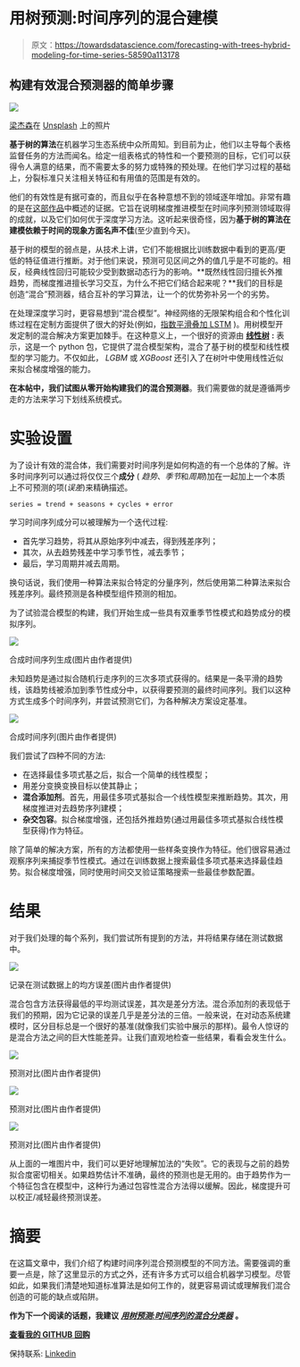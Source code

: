 # 用树预测:时间序列的混合建模

> 原文：<https://towardsdatascience.com/forecasting-with-trees-hybrid-modeling-for-time-series-58590a113178>

## 构建有效混合预测器的简单步骤

![](img/5a395e5a5e090b9259e07f166f08de4e.png)

[梁杰森](https://unsplash.com/@ninjason?utm_source=medium&utm_medium=referral)在 [Unsplash](https://unsplash.com?utm_source=medium&utm_medium=referral) 上的照片

**基于树的算法**在机器学习生态系统中众所周知。到目前为止，他们以主导每个表格监督任务的方法而闻名。给定一组表格式的特性和一个要预测的目标，它们可以获得令人满意的结果，而不需要太多的努力或特殊的预处理。在他们学习过程的基础上，分裂标准只关注相关特征和有用值的范围是有效的。

他们的有效性是有据可查的，而且似乎在各种意想不到的领域逐年增加。非常有趣的是在[这部作品](https://www.sciencedirect.com/science/article/pii/S0169207021001679)中概述的证据。它旨在说明梯度推进模型在时间序列预测领域取得的成就，以及它们如何优于深度学习方法。这听起来很奇怪，因为**基于树的算法在建模依赖于时间的现象方面名声不佳**(至少直到今天)。

基于树的模型的弱点是，从技术上讲，它们不能根据比训练数据中看到的更高/更低的特征值进行推断。对于他们来说，预测可见区间之外的值几乎是不可能的。相反，经典线性回归可能较少受到数据动态行为的影响。**既然线性回归擅长外推趋势，而梯度推进擅长学习交互，为什么不把它们结合起来呢？**我们的目标是创造“混合”预测器，结合互补的学习算法，让一个的优势弥补另一个的劣势。

在处理深度学习时，更容易想到“混合模型”。神经网络的无限架构组合和个性化训练过程在定制方面提供了很大的好处(例如，[指数平滑叠加 LSTM](https://github.com/Mcompetitions/M4-methods/blob/slaweks_ES-RNN/118%20-%20slaweks17/ES_RNN_SlawekSmyl.pdf) )。用树模型开发定制的混合解决方案更加棘手。在这种意义上，一个很好的资源由 [**线性树**](https://github.com/cerlymarco/linear-tree) **:** 表示，这是一个 python 包，它提供了混合模型架构，混合了基于树的模型和线性模型的学习能力。不仅如此， *LGBM* 或 *XGBoost* 还引入了在树叶中使用线性近似来拟合梯度增强的能力。

**在本帖中，我们试图从零开始构建我们的混合预测器**。我们需要做的就是遵循两步走的方法来学习下划线系统模式。

# 实验设置

为了设计有效的混合体，我们需要对时间序列是如何构造的有一个总体的了解。许多时间序列可以通过将仅仅三个**成分** ( *趋势*、*季节*和*周期*)加在一起加上一个本质上不可预测的项(*误差*)来精确描述。

```
series = trend + seasons + cycles + error
```

学习时间序列成分可以被理解为一个迭代过程:

*   首先学习趋势，将其从原始序列中减去，得到残差序列；
*   其次，从去趋势残差中学习季节性，减去季节；
*   最后，学习周期并减去周期。

换句话说，我们使用一种算法来拟合特定的分量序列，然后使用第二种算法来拟合残差序列。最终预测是各种模型组件预测的相加。

为了试验混合模型的构建，我们开始生成一些具有双重季节性模式和趋势成分的模拟序列。

![](img/0d2fc794d9ca7548eab6075c8d9a1160.png)

合成时间序列生成(图片由作者提供)

未知趋势是通过拟合随机行走序列的三次多项式获得的。结果是一条平滑的趋势线，该趋势线被添加到季节性成分中，以获得要预测的最终时间序列。我们以这种方式生成多个时间序列，并尝试预测它们，为各种解决方案设定基准。

![](img/55c2e84e993f10a737ec9f73086fcdae.png)

合成时间序列(图片由作者提供)

我们尝试了四种不同的方法:

*   在选择最佳多项式基之后，拟合一个简单的线性模型；
*   用差分变换变换目标以使其静止；
*   **混合添加剂**。首先，用最佳多项式基拟合一个线性模型来推断趋势。其次，用梯度推进对去趋势序列建模；
*   **杂交包容**。拟合梯度增强，还包括外推趋势(通过用最佳多项式基拟合线性模型获得)作为特征。

除了简单的解决方案，所有的方法都使用一些样条变换作为特征。他们很容易通过观察序列来捕捉季节性模式。通过在训练数据上搜索最佳多项式基来选择最佳趋势。拟合梯度增强，同时使用时间交叉验证策略搜索一些最佳参数配置。

# 结果

对于我们处理的每个系列，我们尝试所有提到的方法，并将结果存储在测试数据中。

![](img/04ef26fc544911e78eeb138228731a97.png)

记录在测试数据上的均方误差(图片由作者提供)

混合包含方法获得最低的平均测试误差，其次是差分方法。混合添加剂的表现低于我们的预期，因为它记录的误差几乎是差分法的三倍。一般来说，在对动态系统建模时，区分目标总是一个很好的基准(就像我们实验中展示的那样)。最令人惊讶的是混合方法之间的巨大性能差异。让我们直观地检查一些结果，看看会发生什么。

![](img/c38093085c57c3eb371ef8ad78185f84.png)

预测对比(图片由作者提供)

![](img/9b8ba50d6c9678c44829b6d3d04f6b9e.png)

预测对比(图片由作者提供)

![](img/266fc35c5955c6d28373078ec3347a7d.png)

预测对比(图片由作者提供)

从上面的一堆图片中，我们可以更好地理解加法的“失败”。它的表现与之前的趋势拟合度密切相关。如果趋势估计不准确，最终的预测也是无用的。由于趋势作为一个特征包含在模型中，这种行为通过包容性混合方法得以缓解。因此，梯度提升可以校正/减轻最终预测误差。

# 摘要

在这篇文章中，我们介绍了构建时间序列混合预测模型的不同方法。需要强调的重要一点是，除了这里显示的方式之外，还有许多方式可以组合机器学习模型。尽管如此，如果我们清楚地知道标准算法是如何工作的，就更容易调试或理解我们混合创造的可能的缺点或陷阱。

**作为下一个阅读的话题，我建议** [***用树预测:时间序列的混合分类器***](/forecasting-with-trees-hybrid-classifiers-for-time-series-b2509abf15f8) **。**

[**查看我的 GITHUB 回购**](https://github.com/cerlymarco/MEDIUM_NoteBook)

保持联系: [Linkedin](https://www.linkedin.com/in/marco-cerliani-b0bba714b/)